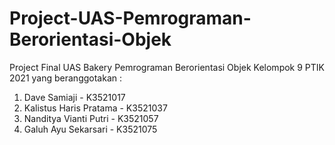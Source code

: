 # Project-UAS-Pemrograman-Berorientasi-Objek
Project Final UAS Bakery Pemrograman Berorientasi Objek Kelompok 9 PTIK 2021 yang beranggotakan :
1. Dave Samiaji - K3521017
2. Kalistus Haris Pratama - K3521037
3. Nanditya Vianti Putri - K3521057
4. Galuh Ayu Sekarsari - K3521075
